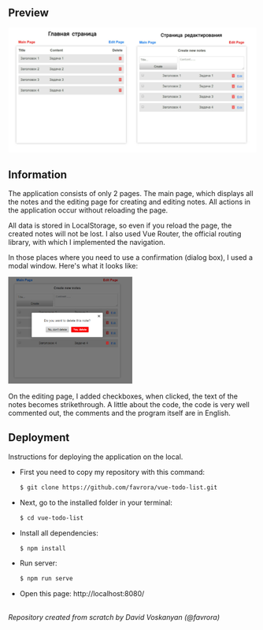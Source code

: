 ## Preview

![Preview](src/assets/img/preview.jpg)

## Information

The application consists of only 2 pages. The main page, which displays all the notes and the editing page for creating and editing notes. All actions in the application occur without reloading the page.

All data is stored in LocalStorage, so even if you reload the page, the created notes will not be lost. I also used Vue Router, the official routing library, with which I implemented the navigation.

In those places where you need to use a confirmation (dialog box), I used a modal window. Here's what it looks like:

<img src="src/assets/img/modal.jpg" width="50%">

On the editing page, I added checkboxes, when clicked, the text of the notes becomes strikethrough. A little about the code, the code is very well commented out, the comments and the program itself are in English.

## Deployment

Instructions for deploying the application on the local.

* First you need to copy my repository with this command:

    ```sh
    $ git clone https://github.com/favrora/vue-todo-list.git
    ```

* Next, go to the installed folder in your terminal:

    ```sh
    $ cd vue-todo-list
    ```

* Install all dependencies:

    ```sh
    $ npm install
    ```

* Run server:

    ```sh
    $ npm run serve
    ```

* Open this page: http://localhost:8080/

<br>*Repository created from scratch by David Voskanyan (@favrora)*
